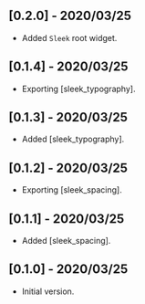 ## [0.2.0] - 2020/03/25

* Added `Sleek` root widget.

## [0.1.4] - 2020/03/25

* Exporting [sleek_typography].

## [0.1.3] - 2020/03/25

* Added [sleek_typography].

## [0.1.2] - 2020/03/25

* Exporting [sleek_spacing].

## [0.1.1] - 2020/03/25

* Added [sleek_spacing].

## [0.1.0] - 2020/03/25

* Initial version.
